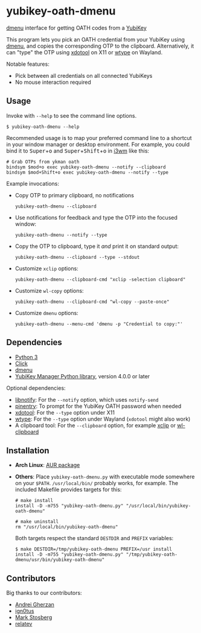 yubikey-oath-dmenu
===

[dmenu][] interface for getting OATH codes from a [YubiKey][]

This program lets you pick an OATH credential from your YubiKey using [dmenu][],
and copies the corresponding OTP to the clipboard.
Alternatively, it can "type" the OTP using [xdotool][] on X11 or [wtype][]
on Wayland.

Notable features:

- Pick between all credentials on all connected YubiKeys
- No mouse interaction required


Usage
---

Invoke with `--help` to see the command line options.

    $ yubikey-oath-dmenu --help

Recommended usage is to map your preferred command line to a shortcut in your
window manager or desktop environment. For example, you could bind it to
<kbd>Super</kbd>+<kbd>o</kbd> and <kbd>Super</kbd>+<kbd>Shift</kbd>+<kbd>o</kbd>
in [i3wm][] like this:

```
# Grab OTPs from ykman oath
bindsym $mod+o exec yubikey-oath-dmenu --notify --clipboard
bindsym $mod+Shift+o exec yubikey-oath-dmenu --notify --type
```

Example invocations:

- Copy OTP to primary clipboard, no notifications
  ```
  yubikey-oath-dmenu --clipboard
  ```

- Use notifications for feedback and type the OTP into the focused window:
  ```
  yubikey-oath-dmenu --notify --type
  ```

- Copy the OTP to clipboard, type it _and_ print it on standard output:
  ```
  yubikey-oath-dmenu --clipboard --type --stdout
  ```

- Customize `xclip` options:
  ```
  yubikey-oath-dmenu --clipboard-cmd "xclip -selection clipboard"
  ```

- Customize `wl-copy` options:
  ```
  yubikey-oath-dmenu --clipboard-cmd "wl-copy --paste-once"
  ```

- Customize `dmenu` options:
  ```
  yubikey-oath-dmenu --menu-cmd 'dmenu -p "Credential to copy:"'
  ```


Dependencies
---

- [Python 3][python]
- [Click][click]
- [dmenu][]
- [YubiKey Manager Python library][ykman], version 4.0.0 or later

Optional dependencies:

- [libnotify][]: For the `--notify` option, which uses `notify-send`
- [pinentry][]: To prompt for the YubiKey OATH password when needed
- [xdotool][]: For the `--type` option under X11
- [wtype][]: For the `--type` option under Wayland (`xdotool` might also work)
- A clipboard tool: For the `--clipboard` option, for example [xclip][] or
  [wl-clipboard][]


Installation
---

- **Arch Linux**: [AUR package][aur]
- **Others**: Place `yubikey-oath-dmenu.py` with executable mode somewhere on
  your `$PATH`. `/usr/local/bin/` probably works, for example. The included
  Makefile provides targets for this:

  ```
  # make install
  install -D -m755 "yubikey-oath-dmenu.py" "/usr/local/bin/yubikey-oath-dmenu"

  # make uninstall
  rm "/usr/local/bin/yubikey-oath-dmenu"
  ```

  Both targets respect the standard `DESTDIR` and `PREFIX` variables:

  ```
  $ make DESTDIR=/tmp/yubikey-oath-dmenu PREFIX=/usr install
  install -D -m755 "yubikey-oath-dmenu.py" "/tmp/yubikey-oath-dmenu/usr/bin/yubikey-oath-dmenu"
  ```


[aur]: https://aur.archlinux.org/packages/yubikey-oath-dmenu
[click]: https://palletsprojects.com/p/click/
[dmenu]: https://tools.suckless.org/dmenu/
[i3wm]: https://i3wm.org/docs/userguide.html
[libnotify]: https://developer.gnome.org/libnotify/
[pinentry]: https://www.gnupg.org/related_software/pinentry/index.html
[python]: https://www.python.org/
[wl-clipboard]: https://github.com/bugaevc/wl-clipboard
[wtype]: https://github.com/atx/wtype
[xclip]: https://linux.die.net/man/1/xclip
[xdotool]: http://www.semicomplete.com/projects/xdotool/
[ykman]: https://github.com/Yubico/yubikey-manager
[YubiKey]: https://www.yubico.com/products/yubikey-hardware/


Contributors
---

Big thanks to our contributors:

- [Andrei Gherzan](https://github.com/agherzan)
- [ign0tus](https://github.com/ign0tus)
- [Mark Stosberg](https://github.com/markstos)
- [relatev](https://github.com/relatev)
